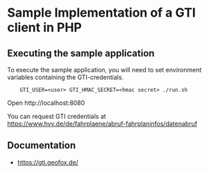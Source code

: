 # Sample Implementation of a GTI client in PHP

## Executing the sample application
To execute the sample application, you will need to set environment variables containing the GTI-credentials.
```
    GTI_USER=<user> GTI_HMAC_SECRET=<hmac secret> ./run.sh
```
Open http://localhost:8080

You can request GTI credentials at https://www.hvv.de/de/fahrplaene/abruf-fahrplaninfos/datenabruf

## Documentation
* https://gti.geofox.de/
